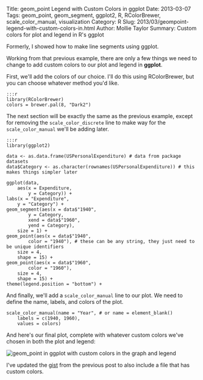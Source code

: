 Title: geom_point Legend with Custom Colors in ggplot
Date: 2013-03-07
Tags: geom_point, geom_segment, ggplot2, R, RColorBrewer, scale_color_manual, visualization
Category: R
Slug: 2013/03/geompoint-legend-with-custom-colors-in.html
Author: Mollie Taylor
Summary: Custom colors for plot and legend in R's ggplot

Formerly, I showed how to make line segments using ggplot.

Working from that previous example, there are only a few things we need to change to add custom colors to our plot and legend in **ggplot**.

First, we'll add the colors of our choice. I'll do this using RColorBrewer, but you can choose whatever method you'd like.

	:::r
	library(RColorBrewer)
	colors = brewer.pal(8, "Dark2")

The next section will be exactly the same as the previous example, except for removing the ```scale_color_discrete``` line to make way for the ```scale_color_manual``` we'll be adding later.

	:::r
	library(ggplot2)

	data <- as.data.frame(USPersonalExpenditure) # data from package datasets
	data$Category <- as.character(rownames(USPersonalExpenditure)) # this makes things simpler later

	ggplot(data,
		aes(x = Expenditure,
			y = Category)) +
	labs(x = "Expenditure",
		y = "Category") +
	geom_segment(aes(x = data$"1940",
			y = Category,
			xend = data$"1960",
			yend = Category),
		size = 1) +
	geom_point(aes(x = data$"1940",
			color = "1940"), # these can be any string, they just need to be unique identifiers
		size = 4,
		shape = 15) +
	geom_point(aes(x = data$"1960",
			color = "1960"),
		size = 4,
		shape = 15) +
	theme(legend.position = "bottom") +

And finally, we'll add a ```scale_color_manual``` line to our plot. We need to define the name, labels, and colors of the plot.

	scale_color_manual(name = "Year", # or name = element_blank()
		labels = c(1940, 1960),
		values = colors)

And here's our final plot, complete with whatever custom colors we've chosen in both the plot and legend:

![geom_point in ggplot with custom colors in the graph and legend]({filename}/images/ggplot-custom-legend.png)

I've updated the [gist](https://gist.github.com/mollietaylor/4543148#file-customlegend-r) from the previous post to also include a file that has custom colors.